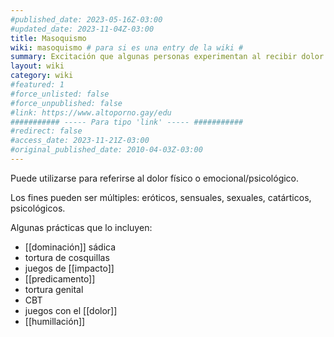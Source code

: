 ```yaml
---
#published_date: 2023-05-16Z-03:00
#updated_date: 2023-11-04Z-03:00
title: Masoquismo
wiki: masoquismo # para si es una entry de la wiki #
summary: Excitación que algunas personas experimentan al recibir dolor y/o sufrir de forma consensuada.
layout: wiki
category: wiki
#featured: 1
#force_unlisted: false
#force_unpublished: false
#link: https://www.altoporno.gay/edu
########### ----- Para tipo 'link' ----- ###########
#redirect: false
#access_date: 2023-11-21Z-03:00
#original_published_date: 2010-04-03Z-03:00
---
```


Puede utilizarse para referirse al dolor físico o emocional/psicológico.

Los fines pueden ser múltiples: eróticos, sensuales, sexuales, catárticos, psicológicos.

Algunas prácticas que lo incluyen:

- [[dominación]] sádica
- tortura de cosquillas
- juegos de [[impacto]]
- [[predicamento]]
- tortura genital
- CBT
- juegos con el [[dolor]]
- [[humillación]]
